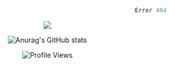 
  
```python
                                                            Error 404   :(
```

<p align="center">
  <a href="https://skillicons.dev">
    <img src="https://skillicons.dev/icons?i=py,ts,rust,java" />
  </a>
</p>

<p align="center">
  <img alt="Anurag's GitHub stats" src="https://github-readme-stats.vercel.app/api?username=Kernel-rb&show_icons=true&theme=tokyonight">
</p>

<div align="center">
  <img src="https://komarev.com/ghpvc/?username=Kernel-rb&label=PROFILE+VIEWS" alt="Profile Views">
</div>

<!--START_SECTION:waka-->
<!--END_SECTION:waka-->
 
